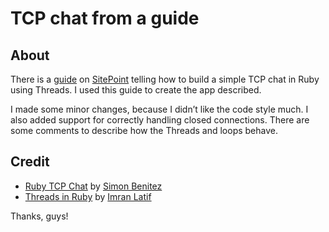 # TCP chat from a guide #

## About ##

There is a [guide][1] on [SitePoint] telling how to build a simple TCP chat in Ruby using Threads. I used this guide to create the app described.

I made some minor changes, because I didn’t like the code style much. I also added support for correctly handling closed connections. There are some comments to describe how the Threads and loops behave.

## Credit ##

* [Ruby TCP Chat][1] by [Simon Benitez](https://github.com/sescobb27)
* [Threads in Ruby][2] by [Imran Latif](https://github.com/ilatif)

Thanks, guys!

[1]: https://www.sitepoint.com/ruby-tcp-chat/
[2]: https://www.sitepoint.com/threads-ruby/
[SitePoint]: https://www.sitepoint.com/
